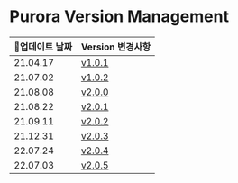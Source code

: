 # Purora Version Management

| 📆업데이트 날짜 | Version 변경사항      |
| :-------------- | :-------------------- |
| 21.04.17        | [v1.0.1](./v1.0.1.md) |
| 21.07.02        | [v1.0.2](./v1.0.2.md) |
| 21.08.08        | [v2.0.0](./v2.0.0.md) |
| 21.08.22        | [v2.0.1](./v2.0.1.md) |
| 21.09.11        | [v2.0.2](./v2.0.2.md) |
| 21.12.31        | [v2.0.3](./v2.0.3.md) |
| 22.07.24        | [v2.0.4](./v2.0.4.md) |
| 22.07.03        | [v2.0.5](./v2.0.5.md) |
